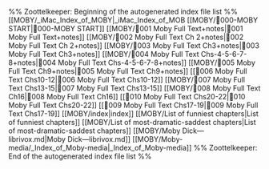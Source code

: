 %% Zoottelkeeper: Beginning of the autogenerated index file list  %%
 [[MOBY/_iMac_Index_of_MOBY|_iMac_Index_of_MOB [[MOBY/🎤000-MOBY START|🎤000-MOBY START]]
 [[MOBY/🎤001 Moby Full Text+notes|🎤001 Moby Full Text+notes]]
 [[MOBY/🎤002 Moby Full Text Ch 2+notes|🎤002 Moby Full Text Ch 2+notes]]
 [[MOBY/🎤003 Moby Full Text Ch3+notes|🎤003 Moby Full Text Ch3+notes]]
 [[MOBY/🎤004 Moby Full Text Chs-4-5-6-7-8+notes|🎤004 Moby Full Text Chs-4-5-6-7-8+notes]]
 [[MOBY/🎤005 Moby Full Text Ch9+notes|🎤005 Moby Full Text Ch9+notes]]
 [[🎤006 Moby Full Text Chs10-12|🎤006 Moby Full Text Chs10-12]]
 [[MOBY/🎤007 Moby Full Text Chs13-15|🎤007 Moby Full Text Chs13-15]]
 [[MOBY/🎤008 Moby Full Text Ch16|🎤008 Moby Full Text Ch16]]
 [[🎤010 Moby Full Text Chs20-22|🎤010 Moby Full Text Chs20-22]]
 [[🎤009 Moby Full Text Chs17-19|🎤009 Moby Full Text Chs17-19]]
 [[MOBY/index|index]]
 [[MOBY/List of funniest chapters|List of funniest chapters]]
 [[MOBY/List of most-dramatic-saddest chapters|List of most-dramatic-saddest chapters]]
 [[MOBY/Moby Dick—librivox.md|Moby Dick—librivox.md]]
 [[MOBY/Moby-media/_Index_of_Moby-media|_Index_of_Moby-media]]
%% Zoottelkeeper: End of the autogenerated index file list  %%
